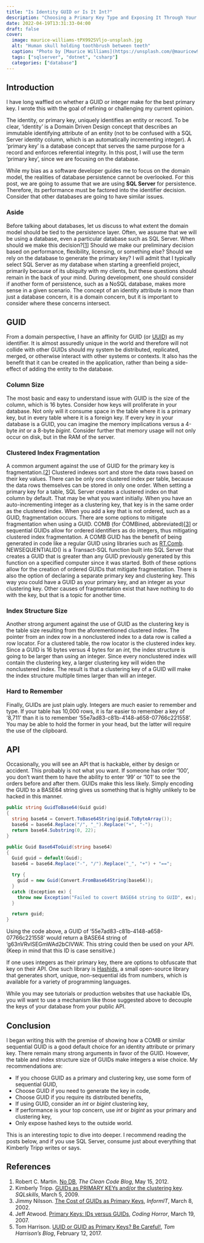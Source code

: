 ```yaml
---
title: "Is Identity GUID or Is It Int?"
description: "Choosing a Primary Key Type and Exposing It Through Your API"
date: 2022-04-19T13:31:33-04:00
draft: false
cover:
  image: maurice-williams-tPX992SVljo-unsplash.jpg
  alt: "Human skull holding toothbrush between teeth"
  caption: "Photo by [Maurice Williams](https://unsplash.com/@mauricew98?utm_source=unsplash&utm_medium=referral&utm_content=creditCopyText) on [Unsplash](https://unsplash.com/s/photos/rainbow-key?utm_source=unsplash&utm_medium=referral&utm_content=creditCopyText)"
  tags: ["sqlserver", "dotnet", "csharp"]
  categories: ["database"]
---
```


## Introduction
I have long waffled on whether a GUID or integer make for the best primary key. I wrote this with the goal of refining or challenging my current opinion.

The identity, or primary key, uniquely identifies an entity or record. To be clear, ‘identity’ is a Domain Driven Design concept that describes an immutable identifying attribute of an entity (not to be confused with a SQL Server identity column, which is an automatically incrementing integer). A ‘primary key’ is a database concept that serves the same purpose for a record and enforces referential integrity. In this post, I will use the term ‘primary key’, since we are focusing on the database.

While my bias as a software developer guides me to focus on the domain model, the realities of database persistence cannot be overlooked. For this post, we are going to assume that we are using **SQL Server** for persistence. Therefore, its performance must be factored into the identifier decision. Consider that other databases are going to have similar issues.

### Aside
Before talking about databases, let us discuss to what extent the domain model should be tied to the persistence layer. Often, we assume that we will be using a database, even a particular database such as SQL Server. When should we make this decision?[[1](#references)] Should we make our preliminary decision based on performance, flexibility, licensing, or something else? Should we rely on the database to generate the primary key? I will admit that I typically select SQL Server as my database when starting a greenfield project, primarily because of its ubiquity with my clients, but these questions should remain in the back of your mind. During development, one should consider if another form of persistence, such as a NoSQL database, makes more sense in a given scenario. The concept of an identity attribute is more than just a database concern, it is a domain concern, but it is important to consider where these concerns intersect.

## GUID
From a domain perspective, I have an affinity for GUID (or [UUID](https://www.rfc-editor.org/rfc/rfc4122)) as my identifier. It is almost assuredly unique in the world and therefore will not collide with other GUIDs should my system be distributed, replicated, merged, or otherwise interact with other systems or contexts. It also has the benefit that it can be created in the application, rather than being a side-effect of adding the entity to the database.

### Column Size
The most basic and easy to understand issue with GUID is the size of the column, which is 16 bytes. Consider how keys will proliferate in your database. Not only will it consume space in the table where it is a primary key, but in every table where it is a foreign key. If every key in your database is a GUID, you can imagine the memory implications versus a 4-byte *int* or a 8-byte *bigint*. Consider further that memory usage will not only occur on disk, but in the RAM of the server.

### Clustered Index Fragmentation
A common argument against the use of GUID for the primary key is fragmentation.[[2](#references)] Clustered indexes sort and store the data rows based on their key values. There can be only one clustered index per table, because the data rows themselves can be stored in only one order. When setting a primary key for a table, SQL Server creates a clustered index on that column by default. That may be what you want initially. When you have an auto-incrementing integer as a clustering key, that key is in the same order as the clustered index. When you add a key that is not ordered, such as a GUID, fragmentation occurs. There are some options to mitigate fragmentation when using a GUID. COMB (for COMBined, abbreviated)[[3](#references)] or sequential GUIDs allow for ordered identifiers as do integers, thus mitigating clustered index fragmentation. A COMB GUID has the benefit of being generated in code like a regular GUID using libraries such as [RT.Comb](https://github.com/richardtallent/RT.Comb). NEWSEQUENTIALID() is a Transact-SQL function built into SQL Server that creates a GUID that is greater than any GUID previously generated by this function on a specified computer since it was started. Both of these options allow for the creation of ordered GUIDs that mitigate fragmentation. There is also the option of declaring a separate primary key and clustering key. This way you could have a GUID as your primary key, and an integer as your clustering key. Other causes of fragmentation exist that have nothing to do with the key, but that is a topic for another time.

### Index Structure Size
Another strong argument against the use of GUID as the clustering key is the table size resulting from the aforementioned clustered index. The pointer from an index row in a nonclustered index to a data row is called a row locator. For a clustered table, the row locator is the clustered index key. Since a GUID is 16 bytes versus 4 bytes for an *int*, the index structure is going to be larger than using an integer. Since every nonclustered index will contain the clustering key, a larger clustering key will widen the nonclustered index. The result is that a clustering key of a GUID will make the index structure multiple times larger than will an integer.

### Hard to Remember
Finally, GUIDs are just plain ugly. Integers are much easier to remember and type. If your table has 10,000 rows, it is far easier to remember a key of ‘8,711’ than it is to remember ‘55e7ad83-c81b-4148-a658-07766c221558’. You may be able to hold the former in your head, but the latter will require the use of the clipboard.

## API
Occasionally, you will see an API that is hackable, either by design or accident. This probably is not what you want. If someone has order ‘100’, you don’t want them to have the ability to enter ‘99’ or ‘101’ to see the orders before and after them. GUIDs make this less likely. Simply encoding the GUID to a BASE64 string gives us something that is highly unlikely to be hacked in this manner.

```cs
public string GuidToBase64(Guid guid)
{
  string base64 = Convert.ToBase64String(guid.ToByteArray());
  base64 = base64.Replace("/", "_").Replace("+", "-");
  return base64.Substring(0, 22);
}

public Guid Base64ToGuid(string base64)
{
  Guid guid = default(Guid);
  base64 = base64.Replace("-", "/").Replace("_", "+") + "==";

  try {
    guid = new Guid(Convert.FromBase64String(base64));
  }
  catch (Exception ex) {
    throw new Exception("Failed to covert BASE64 string to GUID", ex);
  }

  return guid;
}
```

Using the code above, a GUID of ‘55e7ad83-c81b-4148-a658-07766c221558’ would return a BASE64 string of ‘g63nVRvISEGmWAd2bCIVWA’. This string could then be used on your API. (Keep in mind that this ID is case sensitive.)

If one uses integers as their primary key, there are options to obfuscate that key on their API. One such library is [Hashids](https://hashids.org/), a small open-source library that generates short, unique, non-sequential ids from numbers, which is available for a variety of programming languages.

While you may see tutorials or production websites that use hackable IDs, you will want to use a mechanism like those suggested above to decouple the keys of your database from your public API.

## Conclusion
I began writing this with the premise of showing how a COMB or similar sequential GUID is a good default choice for an identity attribute or primary key. There remain many strong arguments in favor of the GUID. However, the table and index structure size of GUIDs make integers a wise choice. My recommendations are:
- If you choose GUID as a primary and clustering key, use some form of sequential GUID,
- Choose GUID if you need to generate the key in code,
- Choose GUID if you require its distributed benefits,
- If using GUID, consider an *int* or *bigint* clustering key,
- If performance is your top concern, use *int* or *bigint* as your primary and clustering key,
- Only expose hashed keys to the outside world.

This is an interesting topic to dive into deeper. I recommend reading the posts below, and if you use SQL Server, consume just about everything that Kimberly Tripp writes or says.

## References
1. Robert C. Martin. [No DB](https://blog.cleancoder.com/uncle-bob/2012/05/15/NODB.html), _The Clean Code Blog_, May 15, 2012.
2. Kimberly Tripp. [GUIDs as PRIMARY KEYs and/or the clustering key](https://www.sqlskills.com/blogs/kimberly/guids-as-primary-keys-andor-the-clustering-key/). _SQLskills_, March 5, 2009.
3. Jimmy Nilsson. [The Cost of GUIDs as Primary Keys](https://www.informit.com/articles/article.aspx?p=25862), _InformIT_, March 8, 2002.
4. Jeff Atwood. [Primary Keys: IDs versus GUIDs](https://blog.codinghorror.com/primary-keys-ids-versus-guids/), _Coding Horror_, March 19, 2007.
5. Tom Harrison. [UUID or GUID as Primary Keys? Be Careful!](https://tomharrisonjr.com/uuid-or-guid-as-primary-keys-be-careful-7b2aa3dcb439), _Tom Harrison’s Blog_, February 12, 2017.
